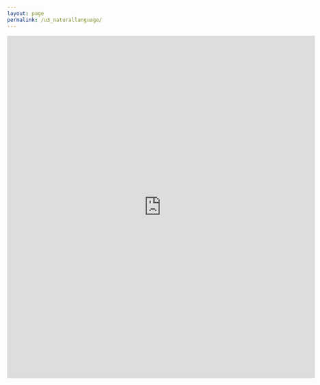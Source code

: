 ```yaml
---
layout: page
permalink: /u3_naturallanguage/
---
```

<iframe src="https://docs.google.com/forms/d/e/1FAIpQLSeEtXsu2Ws6mHG50PYGAUMDhyyuRIAJwr7TuFAIkWhOSTuE7Q/viewform?embedded=true" width="720" height="800" frameborder="0" marginheight="0" marginwidth="0">Wird geladen...</iframe>
